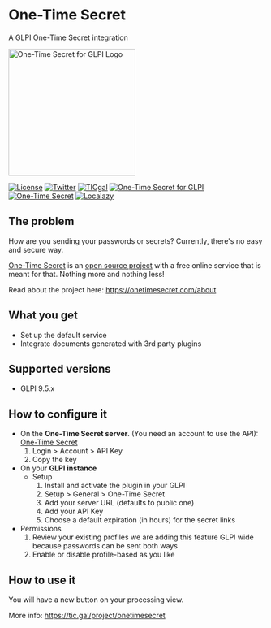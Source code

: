 # One-Time Secret 
A GLPI One-Time Secret integration

<img src="https://raw.githubusercontent.com/ticgal/one-timesecret/multimedia/onetimesecret-logo-trans-300.png" alt="One-Time Secret for GLPI Logo" height="250px" width="250px" class="js-lazy-loaded">

[![License](https://img.shields.io/badge/License-GNU%20AGPLv3-blue.svg)](https://github.com/ticgal/taskdrop/blob/master/LICENSE)
[![Twitter](https://img.shields.io/badge/Twitter-TICgal-blue.svg)](https://twitter.com/ticgalcom)
[![TICgal](https://img.shields.io/badge/Web-TICgal-blue.svg)](https://tic.gal/)
[![One-Time Secret for GLPI](https://img.shields.io/badge/Web-OneTimeSecret4GLPI-blue.svg)](https://tic.gal/en/project/onetimesecret/)
[![One-Time Secret](https://img.shields.io/badge/Service-One--Time%20Secret-red)](https://onetimesecret.com)
[![Localazy](https://img.shields.io/badge/Translate-Localazy-cyan)](https://localazy.com/p/one-time-secret-glpi#translations)
## The problem

How are you sending your passwords or secrets? Currently, there's no easy and secure way.

[One-Time Secret](https://onetimesecret.com/) is an [open source project](https://github.com/onetimesecret/onetimesecret) with a free online service that is meant for that. Nothing more and nothing less!

Read about the project here: https://onetimesecret.com/about

## What you get 

- Set up the default service
- Integrate documents generated with 3rd party plugins

## Supported versions
- GLPI 9.5.x

## How to configure it
- On the **One-Time Secret server**. (You need an account to use the API): [One-Time Secret](https://onetimesecret.com/) 
  1. Login > Account > API Key
  2. Copy the key 
- On your **GLPI instance**
  - Setup
    1. Install and activate the plugin in your GLPI
    2. Setup > General > One-Time Secret
    3. Add your server URL (defaults to public one)
    4. Add your API Key
    5. Choose a default expiration (in hours) for the secret links
 - Permissions
    1. Review your existing profiles we are adding this feature GLPI wide because passwords can be sent both ways
    2. Enable or disable profile-based as you like 

## How to use it
You will have a new button on your processing view.

More info: https://tic.gal/project/onetimesecret
